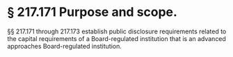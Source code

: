 # § 217.171   Purpose and scope.

§§ 217.171 through 217.173 establish public disclosure requirements related to the capital requirements of a Board-regulated institution that is an advanced approaches Board-regulated institution.




